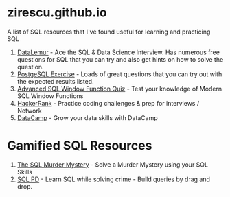 # zirescu.github.io
A list of SQL resources that I've found useful for learning and practicing SQL
1. [DataLemur](https://datalemur.com/?referralCode=5fammFLt) - Ace the SQL & Data Science Interview.  Has numerous free questions for SQL that you can try and also get hints on how to solve the question. 
2. [PostgeSQL Exercise](https://pgexercises.com/) - Loads of great questions that you can try out with the expected results listed. 
3. [Advanced SQL Window Function Quiz](http://www.windowfunctions.com/) - Test your knowledge of Modern SQL Window Functions
4. [HackerRank](https://www.hackerrank.com/) - Practice coding challenges & prep for interviews / Network
5. [DataCamp](https://datacamp.com) - Grow your data skills with DataCamp

# Gamified SQL Resources
1. [The SQL Murder Mystery](https://mystery.knightlab.com/) - Solve a Murder Mystery using your SQL Skills
2. [SQL PD](https://sqlpd.com/) - Learn SQL while solving crime - Build queries by drag and drop. 
